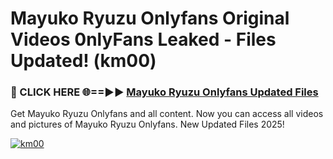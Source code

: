 # Mayuko Ryuzu Onlyfans Original Videos 0nlyFans Leaked - Files Updated! (km00)

<h3>🔴 CLICK HERE 🌐==►► <a href="https://tinyurl.com/2m67pmp6" rel="nofollow">Mayuko Ryuzu Onlyfans Updated Files</a></h3>

Get Mayuko Ryuzu Onlyfans and all content. Now you can access all videos and pictures of Mayuko Ryuzu Onlyfans. New Updated Files 2025!

[![km00](https://i.imgur.com/H4QAA4z.gif)](https://tinyurl.com/2m67pmp6)